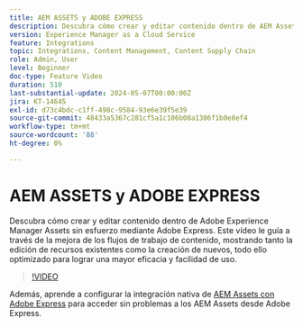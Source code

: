 ```yaml
---
title: AEM ASSETS y ADOBE EXPRESS
description: Descubra cómo crear y editar contenido dentro de AEM Assets mediante Adobe Express.
version: Experience Manager as a Cloud Service
feature: Integrations
topic: Integrations, Content Management, Content Supply Chain
role: Admin, User
level: Beginner
doc-type: Feature Video
duration: 510
last-substantial-update: 2024-05-07T00:00:00Z
jira: KT-14645
exl-id: d73c4bdc-c1ff-498c-9584-93e6e39f5e39
source-git-commit: 48433a5367c281cf5a1c106b08a1306f1b0e8ef4
workflow-type: tm+mt
source-wordcount: '88'
ht-degree: 0%

---
```


# AEM ASSETS y ADOBE EXPRESS

Descubra cómo crear y editar contenido dentro de Adobe Experience Manager Assets sin esfuerzo mediante Adobe Express. Este vídeo le guía a través de la mejora de los flujos de trabajo de contenido, mostrando tanto la edición de recursos existentes como la creación de nuevos, todo ello optimizado para lograr una mayor eficacia y facilidad de uso.

>[!VIDEO](https://video.tv.adobe.com/v/3444079/?learn=on&captions=spa)

Además, aprende a configurar la integración nativa de [AEM Assets con Adobe Express](https://experienceleague.adobe.com/es/docs/experience-manager-cloud-service/content/assets/integration-adobe-express/native-integration-adobe-express) para acceder sin problemas a los AEM Assets desde Adobe Express.
